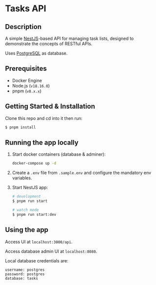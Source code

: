 # Tasks API
## Description

A simple [NestJS](https://github.com/nestjs/nest)-based API for managing task lists, designed to demonstrate the concepts of RESTful APIs. 

Uses [PostgreSQL](https://www.postgresql.org/) as database.

## Prerequisites

- Docker Engine
- Node.js (`v18.16.0`)
- pnpm (`v8.x.x`)

## Getting Started & Installation

Clone this repo and cd into it then run:

```bash
$ pnpm install
```

## Running the app locally

1. Start docker containers (database & adminer):
    ```bash
    docker-compose up -d
    ```

2. Create a `.env` file from `.sample.env` and configure the mandatory env variables.

3. Start NestJS app:
    ```bash
    # development
    $ pnpm run start

    # watch mode
    $ pnpm run start:dev
    ```

## Using the app
Access UI at `localhost:3000/api`.

Access database admin UI at `localhost:8080`.

Local database credentials are:
```
username: postgres
password: postgres
database: tasks
```